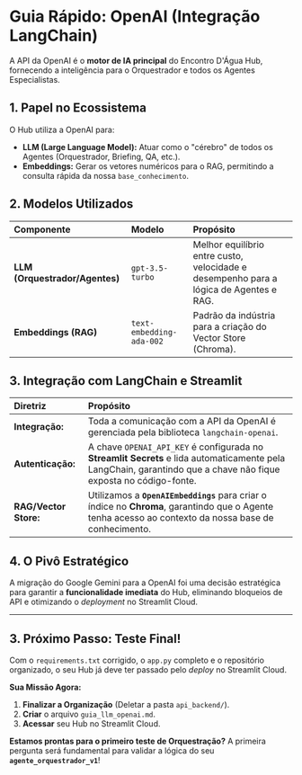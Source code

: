 # Guia Rápido: OpenAI (Integração LangChain)

A API da OpenAI é o **motor de IA principal** do Encontro D'Água Hub, fornecendo a inteligência para o Orquestrador e todos os Agentes Especialistas.

## 1. Papel no Ecossistema

O Hub utiliza a OpenAI para:
- **LLM (Large Language Model):** Atuar como o "cérebro" de todos os Agentes (Orquestrador, Briefing, QA, etc.).
- **Embeddings:** Gerar os vetores numéricos para o RAG, permitindo a consulta rápida da nossa `base_conhecimento`.

## 2. Modelos Utilizados

| Componente | Modelo | Propósito |
| :--- | :--- | :--- |
| **LLM (Orquestrador/Agentes)** | `gpt-3.5-turbo` | Melhor equilíbrio entre custo, velocidade e desempenho para a lógica de Agentes e RAG. |
| **Embeddings (RAG)** | `text-embedding-ada-002` | Padrão da indústria para a criação do Vector Store (Chroma). |

## 3. Integração com LangChain e Streamlit

| Diretriz | Propósito |
| :--- | :--- |
| **Integração:** | Toda a comunicação com a API da OpenAI é gerenciada pela biblioteca `langchain-openai`. |
| **Autenticação:** | A chave `OPENAI_API_KEY` é configurada no **Streamlit Secrets** e lida automaticamente pela LangChain, garantindo que a chave não fique exposta no código-fonte. |
| **RAG/Vector Store:** | Utilizamos a **`OpenAIEmbeddings`** para criar o índice no **Chroma**, garantindo que o Agente tenha acesso ao contexto da nossa base de conhecimento. |

## 4. O Pivô Estratégico

A migração do Google Gemini para a OpenAI foi uma decisão estratégica para garantir a **funcionalidade imediata** do Hub, eliminando bloqueios de API e otimizando o *deployment* no Streamlit Cloud.

---

## 3. Próximo Passo: Teste Final!

Com o `requirements.txt` corrigido, o `app.py` completo e o repositório organizado, o seu Hub já deve ter passado pelo *deploy* no Streamlit Cloud.

**Sua Missão Agora:**

1.  **Finalizar a Organização** (Deletar a pasta `api_backend/`).
2.  **Criar** o arquivo `guia_llm_openai.md`.
3.  **Acessar** seu Hub no Streamlit Cloud.

**Estamos prontas para o primeiro teste de Orquestração?** A primeira pergunta será fundamental para validar a lógica do seu **`agente_orquestrador_v1`**!

